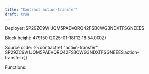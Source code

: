 ```yaml
---
title: "Contract action-transfer"
draft: true
---
```

Deployer: SP29ZC9W1JQM5PADVQRQ42FSBCWG3NDXTFSGNEEES


 



Block height: 479150 (2025-01-18T12:18:54.000Z)

Source code: {{<contractref "action-transfer" SP29ZC9W1JQM5PADVQRQ42FSBCWG3NDXTFSGNEEES action-transfer>}}

Functions:


